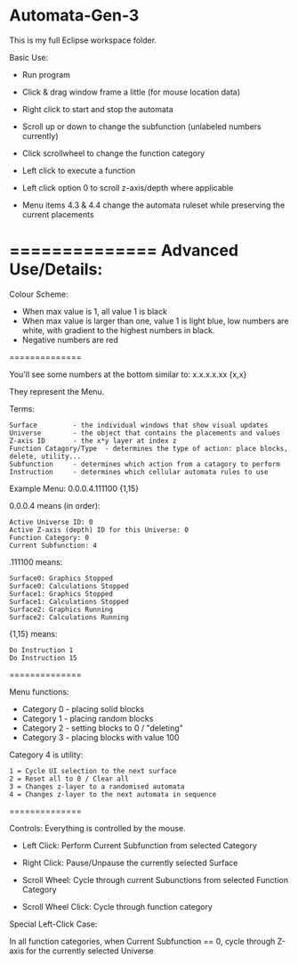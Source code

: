 Automata-Gen-3
==============
This is my full Eclipse workspace folder.

Basic Use:


- Run program

- Click & drag window frame a little (for mouse location data)

- Right click to start and stop the automata

- Scroll up or down to change the subfunction (unlabeled numbers currently)

- Click scrollwheel to change the function category

- Left click to execute a function
	
- Left click option 0 to scroll z-axis/depth where applicable

- Menu items 4.3 & 4.4 change the automata ruleset while preserving the current placements


==============
Advanced Use/Details:
==============

Colour Scheme:

- When max value is 1, all value 1 is black
- When max value is larger than one, value 1 is light blue, low numbers are white, with gradient to the highest numbers in black.
- Negative numbers are red

==============

You'll see some numbers at the bottom similar to: x.x.x.x.xx {x,x}

They represent the Menu.

Terms:
	
	Surface			- the individual windows that show visual updates
	Universe 		- the object that contains the placements and values
	Z-axis ID 		- the x*y layer at index z
	Function Catagory/Type 	- determines the type of action: place blocks, delete, utility...
	Subfunction		- determines which action from a catagory to perform
	Instruction		- determines which cellular automata rules to use

Example Menu: 0.0.0.4.111100 {1,15}

0.0.0.4 means (in order):

	Active Universe ID: 0
	Active Z-axis (depth) ID for this Universe: 0
	Function Category: 0
	Current Subfunction: 4

.111100 means:

	Surface0: Graphics Stopped
	Surface0: Calculations Stopped
	Surface1: Graphics Stopped
	Surface1: Calculations Stopped
	Surface2: Graphics Running
	Surface2: Calculations Running

{1,15} means:
	
	Do Instruction 1
	Do Instruction 15

==============

Menu functions:

- Category 0 - placing solid blocks
- Category 1 - placing random blocks
- Category 2 - setting blocks to 0 / "deleting"
- Category 3 - placing blocks with value 100

Category 4 is utility: 

	1 = Cycle UI selection to the next surface
	2 = Reset all to 0 / Clear all
	3 = Changes z-layer to a randomised automata
	4 = Changes z-layer to the next automata in sequence

==============

Controls: Everything is controlled by the mouse.

- Left Click: Perform Current Subfunction from selected Category

- Right Click: Pause/Unpause the currently selected Surface

- Scroll Wheel: Cycle through current Subunctions from selected Function Category

- Scroll Wheel Click: Cycle through function category

Special Left-Click Case:

In all function categories, when Current Subfunction == 0, cycle through Z-axis for the currently selected Universe



		
